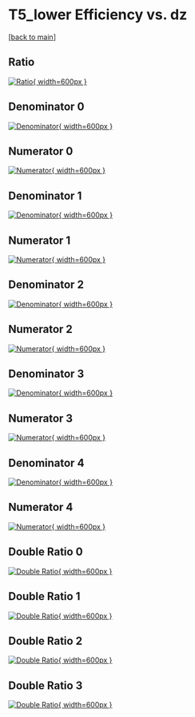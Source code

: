 # T5_lower Efficiency vs. dz

[[back to main](./)]



## Ratio

[![Ratio](../mtv/var/T5_lower_loweta_11_0_eff_dz.png){ width=600px }](../mtv/var/T5_lower_loweta_11_0_eff_dz.pdf)

## Denominator 0

[![Denominator](../mtv/den/T5_lower_loweta_11_0_eff_dz_den0.png){ width=600px }](../mtv/den/T5_lower_loweta_11_0_eff_dz_den0.pdf)

## Numerator 0

[![Numerator](../mtv/num/T5_lower_loweta_11_0_eff_dz_num0.png){ width=600px }](../mtv/num/T5_lower_loweta_11_0_eff_dz_num0.pdf)

## Denominator 1

[![Denominator](../mtv/den/T5_lower_loweta_11_0_eff_dz_den1.png){ width=600px }](../mtv/den/T5_lower_loweta_11_0_eff_dz_den1.pdf)

## Numerator 1

[![Numerator](../mtv/num/T5_lower_loweta_11_0_eff_dz_num1.png){ width=600px }](../mtv/num/T5_lower_loweta_11_0_eff_dz_num1.pdf)

## Denominator 2

[![Denominator](../mtv/den/T5_lower_loweta_11_0_eff_dz_den2.png){ width=600px }](../mtv/den/T5_lower_loweta_11_0_eff_dz_den2.pdf)

## Numerator 2

[![Numerator](../mtv/num/T5_lower_loweta_11_0_eff_dz_num2.png){ width=600px }](../mtv/num/T5_lower_loweta_11_0_eff_dz_num2.pdf)

## Denominator 3

[![Denominator](../mtv/den/T5_lower_loweta_11_0_eff_dz_den3.png){ width=600px }](../mtv/den/T5_lower_loweta_11_0_eff_dz_den3.pdf)

## Numerator 3

[![Numerator](../mtv/num/T5_lower_loweta_11_0_eff_dz_num3.png){ width=600px }](../mtv/num/T5_lower_loweta_11_0_eff_dz_num3.pdf)

## Denominator 4

[![Denominator](../mtv/den/T5_lower_loweta_11_0_eff_dz_den4.png){ width=600px }](../mtv/den/T5_lower_loweta_11_0_eff_dz_den4.pdf)

## Numerator 4

[![Numerator](../mtv/num/T5_lower_loweta_11_0_eff_dz_num4.png){ width=600px }](../mtv/num/T5_lower_loweta_11_0_eff_dz_num4.pdf)

## Double Ratio 0

[![Double Ratio](../mtv/ratio/T5_lower_loweta_11_0_eff_dz_ratio0.png){ width=600px }](../mtv/ratio/T5_lower_loweta_11_0_eff_dz_ratio0.pdf)

## Double Ratio 1

[![Double Ratio](../mtv/ratio/T5_lower_loweta_11_0_eff_dz_ratio1.png){ width=600px }](../mtv/ratio/T5_lower_loweta_11_0_eff_dz_ratio1.pdf)

## Double Ratio 2

[![Double Ratio](../mtv/ratio/T5_lower_loweta_11_0_eff_dz_ratio2.png){ width=600px }](../mtv/ratio/T5_lower_loweta_11_0_eff_dz_ratio2.pdf)

## Double Ratio 3

[![Double Ratio](../mtv/ratio/T5_lower_loweta_11_0_eff_dz_ratio3.png){ width=600px }](../mtv/ratio/T5_lower_loweta_11_0_eff_dz_ratio3.pdf)

